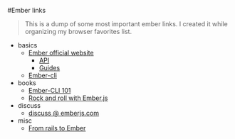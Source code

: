 #Ember links

>This is a dump of some most important ember links. I created it while organizing my browser favorites list.

- basics
  - [Ember official website](http://www.emberjs.com)
    - [API](http://emberjs.com/api/)
    - [Guides](http://guides.emberjs.com/)
  - [Ember-cli](http://www.ember-cli.com)
- books
  - [Ember-CLI 101](https://leanpub.com/ember-cli-101)
  - [Rock and roll with Ember.js](https://leanpub.com/ember-cli-101)
- discuss
  - [discuss @ emberjs.com](http://discuss.emberjs.com/)
- misc
  - [From rails to Ember](http://fromrailstoember.com/)

